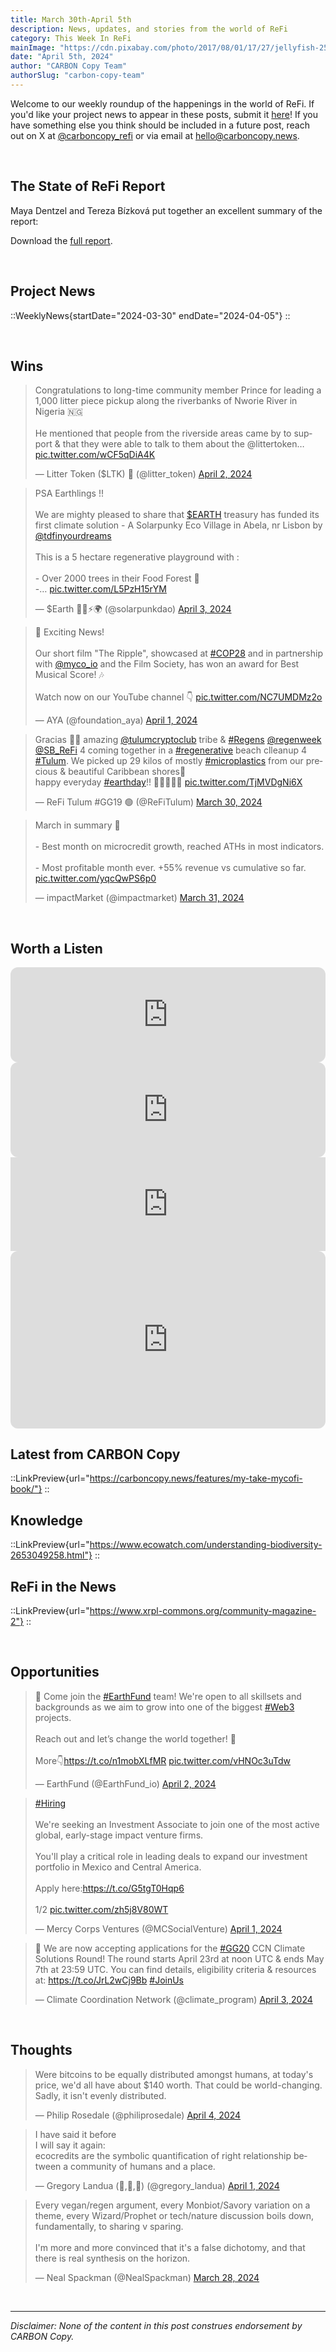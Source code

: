 ```yaml
---
title: March 30th-April 5th
description: News, updates, and stories from the world of ReFi
category: This Week In ReFi
mainImage: "https://cdn.pixabay.com/photo/2017/08/01/17/27/jellyfish-2566795_1280.jpg"
date: "April 5th, 2024"
author: "CARBON Copy Team"
authorSlug: "carbon-copy-team"
---
```


Welcome to our weekly roundup of the happenings in the world of ReFi. If you'd like your project news to appear in these posts, submit it [here](https://baserow.io/form/Bvg1VhbZvYjYDyylflMoYvqPA7Gogg1GDeTjzO8ku-o)! If you have something else you think should be included in a future post, reach out on X at [@carboncopy_refi](https://x.com/carboncopy_refi) or via email at hello@carboncopy.news.

<br>

## The State of ReFi Report

Maya Dentzel and Tereza Bízková put together an excellent summary of the report:

<!-- ::LinkPreview{url="https://mirror.xyz/refidao.eth/773-LX8Jl5-Snk4lRVABzJTNXjnPgVcHjglPcvdInZY"}
:: -->

Download the <a href="/reports/The%20State%20of%20ReFi%20Report%202024.pdf" target="_blank">full report</a>.

<br>

## Project News

::WeeklyNews{startDate="2024-03-30" endDate="2024-04-05"}
::

<br>

## Wins

<blockquote class="twitter-tweet"><p lang="en" dir="ltr">Congratulations to long-time community member Prince for leading a 1,000 litter piece pickup along the riverbanks of Nworie River in Nigeria 🇳🇬<br><br>He mentioned that people from the riverside areas came by to support &amp; that they were able to talk to them about the @littertoken… <a href="https://t.co/wCF5qDiA4K">pic.twitter.com/wCF5qDiA4K</a></p>&mdash; Litter Token ($LTK) 🌱 (@litter_token) <a href="https://twitter.com/litter_token/status/1775301307185631401?ref_src=twsrc%5Etfw">April 2, 2024</a></blockquote>

<blockquote class="twitter-tweet"><p lang="en" dir="ltr">PSA Earthlings !!<br><br>We are mighty pleased to share that <a href="https://twitter.com/search?q=%24EARTH&amp;src=ctag&amp;ref_src=twsrc%5Etfw">$EARTH</a> treasury has funded its first climate solution - A Solarpunky Eco Village in Abela, nr Lisbon by <a href="https://twitter.com/tdfinyourdreams?ref_src=twsrc%5Etfw">@tdfinyourdreams</a> <br><br>This is a 5 hectare regenerative playground with :<br><br>- Over 2000 trees in their Food Forest 🍊<br>-… <a href="https://t.co/L5PzH15rYM">pic.twitter.com/L5PzH15rYM</a></p>&mdash; $Earth 🔆🌱⚡🌍 (@solarpunkdao) <a href="https://twitter.com/solarpunkdao/status/1775419489967853905?ref_src=twsrc%5Etfw">April 3, 2024</a></blockquote>

<blockquote class="twitter-tweet"><p lang="en" dir="ltr">🎉 Exciting News!<br><br>Our short film &quot;The Ripple&quot;, showcased at <a href="https://twitter.com/hashtag/COP28?src=hash&amp;ref_src=twsrc%5Etfw">#COP28</a> and in partnership with <a href="https://twitter.com/myco_io?ref_src=twsrc%5Etfw">@myco_io</a> and the Film Society, has won an award for Best Musical Score! 🎶<br><br>Watch now on our YouTube channel 👇 <a href="https://t.co/NC7UMDMz2o">pic.twitter.com/NC7UMDMz2o</a></p>&mdash; AYA (@foundation_aya) <a href="https://twitter.com/foundation_aya/status/1774746823690723533?ref_src=twsrc%5Etfw">April 1, 2024</a></blockquote>

<blockquote class="twitter-tweet"><p lang="en" dir="ltr">Gracias 🙏🏼 amazing <a href="https://twitter.com/tulumcryptoclub?ref_src=twsrc%5Etfw">@tulumcryptoclub</a> tribe &amp; <a href="https://twitter.com/hashtag/Regens?src=hash&amp;ref_src=twsrc%5Etfw">#Regens</a> <a href="https://twitter.com/Regenweek?ref_src=twsrc%5Etfw">@regenweek</a> <a href="https://twitter.com/SB_ReFi?ref_src=twsrc%5Etfw">@SB_ReFi</a> 4 coming together in a <a href="https://twitter.com/hashtag/regenerative?src=hash&amp;ref_src=twsrc%5Etfw">#regenerative</a> beach clleanup 4 <a href="https://twitter.com/hashtag/Tulum?src=hash&amp;ref_src=twsrc%5Etfw">#Tulum</a>. We picked up 29 kilos of mostly <a href="https://twitter.com/hashtag/microplastics?src=hash&amp;ref_src=twsrc%5Etfw">#microplastics</a> from our precious &amp; beautiful Caribbean shores💫 <br>happy everyday <a href="https://twitter.com/hashtag/earthday?src=hash&amp;ref_src=twsrc%5Etfw">#earthday</a>!! 💫🦋💗🌴🌅 <a href="https://t.co/TjMVDgNi6X">pic.twitter.com/TjMVDgNi6X</a></p>&mdash; ReFi Tulum #GG19 🟢 (@ReFiTulum) <a href="https://twitter.com/ReFiTulum/status/1773979138468032734?ref_src=twsrc%5Etfw">March 30, 2024</a></blockquote>

<blockquote class="twitter-tweet"><p lang="en" dir="ltr">March in summary 👀<br><br> - Best month on microcredit growth, reached ATHs in most indicators.<br><br> - Most profitable month ever. +55% revenue vs cumulative so far. <a href="https://t.co/yqcQwPS6p0">pic.twitter.com/yqcQwPS6p0</a></p>&mdash; impactMarket (@impactmarket) <a href="https://twitter.com/impactmarket/status/1774568617046167559?ref_src=twsrc%5Etfw">March 31, 2024</a></blockquote>

<br>

## Worth a Listen

<iframe style="border-radius:12px" src="https://open.spotify.com/embed/episode/5YZ2Locs06Y7Frqdf0CyRq?utm_source=generator" width="100%" height="152" frameBorder="0" allowfullscreen="" allow="autoplay; clipboard-write; encrypted-media; fullscreen; picture-in-picture" loading="lazy"></iframe>

<br>

<iframe style="border-radius:12px" src="https://open.spotify.com/embed/episode/5KsWX5xEFe50OPsk47iAHg?utm_source=generator" width="100%" height="152" frameBorder="0" allowfullscreen="" allow="autoplay; clipboard-write; encrypted-media; fullscreen; picture-in-picture" loading="lazy"></iframe>

<br>

<iframe title="#83🇬🇧 Special Change Now Paris - Podcasthon: Connecting biodiversity conservation to Blockchain" height="150" width="100%" style="border: none;" scrolling="no" data-name="pb-iframe-player" src="https://www.podbean.com/player-v2/?i=xpxr4-15c5d70-pb&from=pb6admin&share=1&download=1&rtl=0&fonts=Arial&skin=1&font-color=auto&logo_link=episode_page&btn-skin=7" allowfullscreen=""></iframe>

<br>

<iframe width="100%" style="border-radius:12px; aspect-ratio: 16/9" src="https://www.youtube.com/embed/FERtHOVPtfE?si=myQZ5Z7LhFrPETtl" title="YouTube video player" frameborder="0" allow="accelerometer; autoplay; clipboard-write; encrypted-media; gyroscope; picture-in-picture; web-share" referrerpolicy="strict-origin-when-cross-origin" allowfullscreen></iframe>

<br>

## Latest from CARBON Copy

::LinkPreview{url="https://carboncopy.news/features/my-take-mycofi-book/"}
::

## Knowledge

<!-- ::LinkPreview{url="https://mirror.xyz/austinwadesmith.eth/tv9z1XXrtqQxDIxE8FygZ_W39NpkQJkVfrtjCtdbzA8?referrerAddress=0xa4753b96EEC52540A64e85a02696B38c3611e15E"}
:: -->

<!-- ::LinkPreview{url="https://mirror.xyz/ecofrontiers.eth/z53KLf1agwjNSQrAY78Zg4qm9-FYZB2Yh3TDj3ojIRM"}
:: -->

<!-- ::LinkPreview{url="https://www.plastiks.io/blog/building-a-sustainable-future-through-everyday-actions"}
:: -->

::LinkPreview{url="https://www.ecowatch.com/understanding-biodiversity-2653049258.html"}
::

## ReFi in the News

::LinkPreview{url="https://www.xrpl-commons.org/community-magazine-2"}
::

<!-- ::LinkPreview{url="https://cointelegraph.com/news/crypto-adoption-charity-donation"}
:: -->

<br>

## Opportunities

<blockquote class="twitter-tweet"><p lang="en" dir="ltr">📢 Come join the <a href="https://twitter.com/hashtag/EarthFund?src=hash&amp;ref_src=twsrc%5Etfw">#EarthFund</a> team! We&#39;re open to all skillsets and backgrounds as we aim to grow into one of the biggest <a href="https://twitter.com/hashtag/Web3?src=hash&amp;ref_src=twsrc%5Etfw">#Web3</a> projects. <br><br>Reach out and let’s change the world together! 🌟<br><br>More👇<a href="https://t.co/n1mobXLfMR">https://t.co/n1mobXLfMR</a> <a href="https://t.co/vHNOc3uTdw">pic.twitter.com/vHNOc3uTdw</a></p>&mdash; EarthFund (@EarthFund_io) <a href="https://twitter.com/EarthFund_io/status/1775238031609352521?ref_src=twsrc%5Etfw">April 2, 2024</a></blockquote>

<blockquote class="twitter-tweet"><p lang="en" dir="ltr"><a href="https://twitter.com/hashtag/Hiring?src=hash&amp;ref_src=twsrc%5Etfw">#Hiring</a><br><br>We&#39;re seeking an Investment Associate to join one of the most active global, early-stage impact venture firms. <br><br>You&#39;ll play a critical role in leading deals to expand our investment portfolio in Mexico and Central America.<br><br>Apply here:<a href="https://t.co/G5tgT0Hqp6">https://t.co/G5tgT0Hqp6</a><br><br>1/2 <a href="https://t.co/zh5j8V80WT">pic.twitter.com/zh5j8V80WT</a></p>&mdash; Mercy Corps Ventures (@MCSocialVenture) <a href="https://twitter.com/MCSocialVenture/status/1774852067158343947?ref_src=twsrc%5Etfw">April 1, 2024</a></blockquote>

<blockquote class="twitter-tweet"><p lang="en" dir="ltr">📣 We are now accepting applications for the <a href="https://twitter.com/hashtag/GG20?src=hash&amp;ref_src=twsrc%5Etfw">#GG20</a> CCN Climate Solutions Round! The round starts April 23rd at noon UTC &amp; ends May 7th at 23:59 UTC. You can find details, eligibility criteria &amp; resources at: <a href="https://t.co/JrL2wCj9Bb">https://t.co/JrL2wCj9Bb</a> <a href="https://twitter.com/hashtag/JoinUs?src=hash&amp;ref_src=twsrc%5Etfw">#JoinUs</a></p>&mdash; Climate Coordination Network (@climate_program) <a href="https://twitter.com/climate_program/status/1775553700209344705?ref_src=twsrc%5Etfw">April 3, 2024</a></blockquote>

<br>

## Thoughts

<blockquote class="twitter-tweet"><p lang="en" dir="ltr">Were bitcoins to be equally distributed amongst humans, at today&#39;s price, we&#39;d all have about $140 worth. That could be world-changing. Sadly, it isn&#39;t evenly distributed.</p>&mdash; Philip Rosedale (@philiprosedale) <a href="https://twitter.com/philiprosedale/status/1775683537309708591?ref_src=twsrc%5Etfw">April 4, 2024</a></blockquote>

<blockquote class="twitter-tweet"><p lang="en" dir="ltr">I have said it before<br>I will say it again:<br>ecocredits are the symbolic quantification of right relationship between a community of humans and a place.</p>&mdash; Gregory Landua (🌳,🌳,🌳) (@gregory_landua) <a href="https://twitter.com/gregory_landua/status/1774896462536589751?ref_src=twsrc%5Etfw">April 1, 2024</a></blockquote>

<blockquote class="twitter-tweet"><p lang="en" dir="ltr">Every vegan/regen argument, every Monbiot/Savory variation on a theme, every Wizard/Prophet or tech/nature discussion boils down, fundamentally, to sharing v sparing. <br><br>I&#39;m more and more convinced that it&#39;s a false dichotomy, and that there is real synthesis on the horizon.</p>&mdash; Neal Spackman (@NealSpackman) <a href="https://twitter.com/NealSpackman/status/1773386511960203676?ref_src=twsrc%5Etfw">March 28, 2024</a></blockquote>




<br>

***

*Disclaimer: None of the content in this post construes endorsement by CARBON Copy.*  
